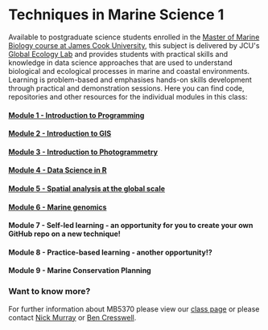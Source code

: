# Techniques in Marine Science 1

Available to postgraduate science students enrolled in the [Master of Marine Biology course at James Cook University](https://www.jcu.edu.au/__data/assets/pdf_file/0006/1922622/Online-Course-Brochure-M-Marine-Biology.pdf), this subject is delivered by JCU's [Global Ecology Lab](https://www.globalecologylab.org/) and provides students with practical skills and knowledge in data science approaches that are used to understand biological and ecological processes in marine and coastal environments. Learning is problem-based and emphasises hands-on skills development through practical and demonstration sessions. Here you can find code, repositories and other resources for the individual modules in this class:


#### [Module 1 - Introduction to Programming](https://github.com/MB-5370/Module-1-Programming)  
#### [Module 2 - Introduction to GIS](https://github.com/MB-5370/Module-2-GIS)  
#### [Module 3 - Introduction to Photogrammetry](https://github.com/MB-5370/Module-3-Photogrammetry)  
#### [Module 4 - Data Science in R](https://github.com/MB-5370/Module-4-R-Data-Science)  
#### [Module 5 - Spatial analysis at the global scale]()  
#### [Module 6 - Marine genomics]()  
#### Module 7 - Self-led learning - an opportunity for you to create your own GitHub repo on a new technique!  
#### Module 8 - Practice-based learning - another opportunity!?  
#### Module 9 - Marine Conservation Planning  



### Want to know more?
For further information about MB5370 please view our [class page](https://apps.jcu.edu.au/subjectsearch/#/subject/2024/MB5370) or please contact [Nick Murray](nicholas.murray@jcu.edu.au) or [Ben Cresswell](benjamin.cresswell@jcu.edu.au).
